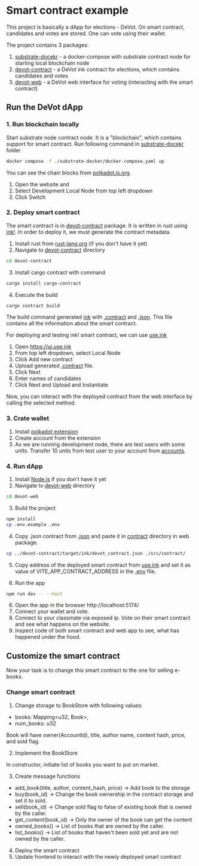 # Smart contract example

This project is basically a dApp for elections - DeVot. On smart contract, candidates and votes are stored. One can vote
using
their wallet.

The project contains 3 packages:

1. [substrate-docekr](substrate-docker) - a docker-compose with substrate contract node for starting local blockchain
   node
2. [devot-contract](devot-contract) - a DeVot ink contract for elections, which contains candidates and votes
3. [devot-web](devot-web) - a DeVot web interface for voting (interacting with the smart contract)

## Run the DeVot dApp

### 1. Run blockchain locally

Start substrate node contract node. It is a "blockchain", which contains support for smart contract. Run following
command in [substrate-docekr](substrate-docker) folder

``` bash
docker compose -f ./substrate-docker/docker-compose.yaml up
```

You can see the chain blocks from [polkadot.js.org](https://polkadot.js.org/apps).

1. Open the website and
2. Select Development Local Node from top left dropdown
3. Click Switch

### 2. Deploy smart contract

The smart contract is in [devot-contract](devot-contract) package. It is written in rust using [ink!](https://use.ink/).
In order to deploy it, we must generate the contract metadata.

1. Install rust from [rust-lang.org](https://www.rust-lang.org/tools/install) (if you don't have it yet)
2. Navigate to [devot-contract](devot-contract) directory

```bash
cd devot-contract
```

3. Install cargo contract with command

```bash
cargo install cargo-contract
```

4. Execute the build

```bash
cargo contract build
```

The build command generated [ink](devot-contract/target/ink)
with [.contract](devot-contract/target/ink/devot_contract.contract)
and [.json](devot-contract/target/ink/devot_contract.json). This file contains all the information about the smart
contract.

For deploying and testing ink! smart contract, we can use [use.ink](https://ui.use.ink/)

1. Open https://ui.use.ink
2. From top left dropdown, select Local Node
3. Click Add new contract
4. Upload generated [.contract](devot-contract/target/ink/devot_contract.contract) file.
5. Click Next
6. Enter names of candidates
7. Click Next and Upload and Instantiate

Now, you can interact with the deployed contract from the web interface by calling the selected method.

### 3. Crate wallet

1. Install [polkadot extension](https://polkadot.js.org/extension/)
2. Create account from the extension
3. As we are running development node, there are test users with some units. Transfer 10 units from test user to your
   account from [accounts](https://polkadot.js.org/apps/#/accounts).

### 4. Run dApp

1. Install [Node.js](https://nodejs.org/en/download) if you don't have it yet
2. Navigate to [devot-web](devot-web) directory

```bash
cd devot-web
```

3. Build the project

```bash
npm install
cp .env.example .env
```

4. Copy .json contract from [.json](devot-contract/target/ink) and paste it in [contract](devot-web/src/contract)
   directory in web package.

```bash
cp ../devot-contract/target/ink/devot_contract.json ./src/contract/
```

5. Copy address of the deployed smart contract from [use.ink](https://ui.use.ink/) and set it as value of
   VITE_APP_CONTRACT_ADDRESS in the [.env](devot-web/.env) file.

5. Run the app

```bash
npm run dev -- --host
```

6. Open the app in the browser http://localhost:5174/
7. Connect your wallet and vote.
8. Connect to your classmate via exposed ip. Vote on their smart contract and see what happens on the website.
9. Inspect code of both smart contract and web app to see, what has happened under the hood.

## Customize the smart contract

Now your task is to change this smart contract to the one for selling e-books.

### Change smart contract

1. Change storage to BookStore with following values:

- books: Mapping<u32, Book>,
- num_books: u32

Book will have owner(AccountId), title, author name, content hash, price, and sold flag.

2. Implement the BookStore

In constructor, initiate list of books you want to put on market.

3. Create message functions

- add_book(title, author, content_hash, price) -> Add book to the storage
- buy(book_id) -> Change the book ownership in the contract storage and set it to sold.
- sell(book_id) -> Change sold flag to false of existing book that is owned by the caller.
- get_content(book_id) -> Only the owner of the book can get the content
- owned_books() -> List of books that are owned by the caller.
- list_books() -> List of books that haven't been sold yet and are not owned by the caller.

4. Deploy the smart contract
5. Update frontend to interact with the newly deployed smart contract